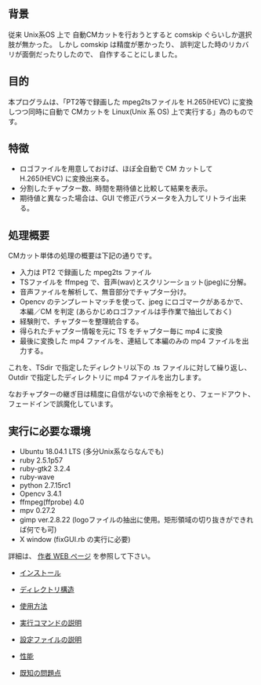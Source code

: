 

## 背景

従来 Unix系OS 上で 自動CMカットを行おうとすると comskip
ぐらいしか選択肢が無かった。
しかし comskip は精度が悪かったり、
誤判定した時のリカバリが面倒だったりしたので、
自作することにしました。


## 目的

本プログラムは、「PT2等で録画した mpeg2tsファイルを H.265(HEVC) に変換しつつ同時に自動で CMカットを Linux(Unix 系 OS) 上で実行する」為のものです。


## 特徴

* ロゴファイルを用意しておけば、ほぼ全自動で CM カットして H.265(HEVC)
  に変換出来る。
* 分割したチャプター数、時間を期待値と比較して結果を表示。
* 期待値と異なった場合は、GUI で修正パラメータを入力してリトライ出来る。


## 処理概要

CMカット単体の処理の概要は下記の通りです。

* 入力は PT2 で録画した mpeg2ts ファイル
* TSファイルを ffmpeg で、音声(wav)とスクリンーショット(jpeg)に分解。
* 音声ファイルを解析して、無音部分でチャプター分け。
* Opencv のテンプレートマッチを使って、jpeg にロゴマークがあるかで、
  本編／CM  を判定 (あらかじめロゴファイルは手作業で抽出しておく)
* 経験則で、チャプターを整理統合する。
* 得られたチャプター情報を元に TS をチャプター毎に mp4 に変換
* 最後に変換した mp4 ファイルを、連結して本編のみの mp4 ファイルを出力する。

これを、TSdir で指定したディレクトリ以下の .ts ファイルに対して繰り返し、
Outdir で指定したディレクトリに mp4 ファイルを出力します。

なおチャプターの継ぎ目は精度に自信がないので余裕をとり、フェードアウト、
フェードインで誤魔化しています。


## 実行に必要な環境

* Ubuntu 18.04.1 LTS (多分Unix系ならなんでも)
* ruby  2.5.1p57
* ruby-gtk2 3.2.4
* ruby-wave
* python 2.7.15rc1 
* Opencv 3.4.1
* ffmpeg(ffprobe) 4.0
* mpv 0.27.2
* gimp ver.2.8.22
  (logoファイルの抽出に使用。矩形領域の切り抜きができれば何でも可)
* X window (fixGUI.rb の実行に必要)


詳細は、
[作者 WEB ページ](http://www.asahi-net.or.jp/~sy8y-siy/CMcut_on_Unix/)
を参照して下さい。

+ [インストール](http://www.asahi-net.or.jp/~sy8y-siy/CMcut_on_Unix/#インストール)

+ [ディレクトリ構造](http://www.asahi-net.or.jp/~sy8y-siy/CMcut_on_Unix/#ディレクトリ構造)

+ [使用方法](http://www.asahi-net.or.jp/~sy8y-siy/CMcut_on_Unix/#使用方法)

+ [実行コマンドの説明](http://www.asahi-net.or.jp/~sy8y-siy/CMcut_on_Unix/#実行コマンドの説明)
      
+ [設定ファイルの説明](http://www.asahi-net.or.jp/~sy8y-siy/CMcut_on_Unix/#設定ファイルの説明)

+ [性能](http://www.asahi-net.or.jp/~sy8y-siy/CMcut_on_Unix/#性能)

+ [既知の問題点](http://www.asahi-net.or.jp/~sy8y-siy/CMcut_on_Unix/#既知の問題点)


